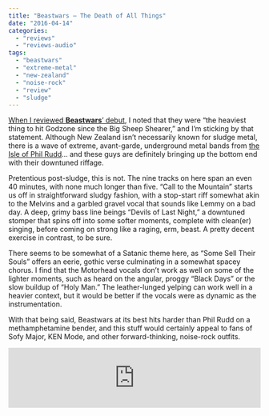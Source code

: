 ```yaml
---
title: "Beastwars – The Death of All Things"
date: "2016-04-14"
categories: 
  - "reviews"
  - "reviews-audio"
tags: 
  - "beastwars"
  - "extreme-metal"
  - "new-zealand"
  - "noise-rock"
  - "review"
  - "sludge"
---
```


[When I reviewed **Beastwars**’ debut](https://hellbound.ca/2014/06/beastwars-beastwars/), I noted that they were “the heaviest thing to hit Godzone since the Big Sheep Shearer,” and I’m sticking by that statement. Although New Zealand isn’t necessarily known for sludge metal, there is a wave of extreme, avant-garde, underground metal bands from [the Isle of Phil Rudd](http://www.nzherald.co.nz/bay-of-plenty-times/news/article.cfm?c_id=1503343&objectid=11436252)… and these guys are definitely bringing up the bottom end with their downtuned riffage.

Pretentious post-sludge, this is not. The nine tracks on here span an even 40 minutes, with none much longer than five. “Call to the Mountain” starts us off in straightforward sludgy fashion, with a stop-start riff somewhat akin to the Melvins and a garbled gravel vocal that sounds like Lemmy on a bad day. A deep, grimy bass line beings “Devils of Last Night,” a downtuned stomper that spins off into some softer moments, complete with clean(er) singing, before coming on strong like a raging, erm, beast. A pretty decent exercise in contrast, to be sure.

There seems to be somewhat of a Satanic theme here, as “Some Sell Their Souls” offers an eerie, gothic verse culminating in a somewhat spacey chorus. I find that the Motorhead vocals don’t work as well on some of the lighter moments, such as heard on the angular, proggy “Black Days” or the slow buildup of “Holy Man.” The leather-lunged yelping can work well in a heavier context, but it would be better if the vocals were as dynamic as the instrumentation.

With that being said, Beastwars at its best hits harder than Phil Rudd on a methamphetamine bender, and this stuff would certainly appeal to fans of Sofy Major, KEN Mode, and other forward-thinking, noise-rock outfits.

<iframe style="border: 0; width: 100%; height: 120px;" src="https://bandcamp.com/EmbeddedPlayer/album=1499447091/size=large/bgcol=ffffff/linkcol=0687f5/tracklist=false/artwork=small/transparent=true/" width="300" height="150" seamless=""><a href="http://beastwars.bandcamp.com/album/the-death-of-all-things">The Death of All Things by BEASTWARS</a></iframe>
